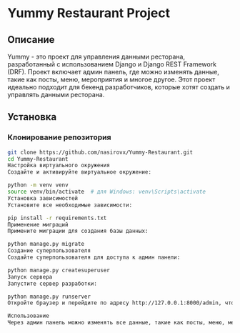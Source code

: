 # Yummy Restaurant Project

## Описание

Yummy - это проект для управления данными ресторана, разработанный с использованием Django и Django REST Framework (DRF). Проект включает админ панель, где можно изменять данные, такие как посты, меню, мероприятия и многое другое. Этот проект идеально подходит для бекенд разработчиков, которые хотят создать и управлять данными ресторана.

## Установка

### Клонирование репозитория

```bash
git clone https://github.com/nasirovx/Yummy-Restaurant.git
cd Yummy-Restaurant
Настройка виртуального окружения
Создайте и активируйте виртуальное окружение:

python -m venv venv
source venv/bin/activate  # для Windows: venv\Scripts\activate
Установка зависимостей
Установите все необходимые зависимости:

pip install -r requirements.txt
Применение миграций
Примените миграции для создания базы данных:

python manage.py migrate
Создание суперпользователя
Создайте суперпользователя для доступа к админ панели:

python manage.py createsuperuser
Запуск сервера
Запустите сервер разработки:

python manage.py runserver
Откройте браузер и перейдите по адресу http://127.0.0.1:8000/admin, чтобы войти в админ панель.

Использование
Через админ панель можно изменять все данные, такие как посты, меню, мероприятия и многое другое. Админ панель доступна по адресу http://127.0.0.1:8000/admin.
